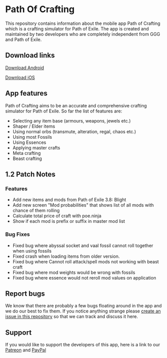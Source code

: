 # Path Of Crafting
This repository contains information about the mobile app Path of Crafting which is a crafting simulator for Path of Exile. 
The app is created and maintained by two developers who are completely independent from GGG and Path of Exile. 

## Download links
[Download Android](https://play.google.com/store/apps/details?id=com.fpet.poe_clicker)

[Download iOS](https://apps.apple.com/us/app/path-of-crafting/id1476862820?l=sv&ls=1)

## App features
Path of Crafting aims to be an accurate and comprehensive crafting simulator for Path of Exile. 
So far the list of features are: 
* Selecting any item base (armours, weapons, jewels etc.)
* Shaper / Elder items
* Using normal orbs (transmute, alteration, regal, chaos etc.)
* Using most Fossils 
* Using Essences
* Applying master crafts 
* Meta crafting
* Beast crafting

## 1.2 Patch Notes

### Features
* Add new items and mods from Path of Exile 3.8: Blight
* Add new screen "Mod probabilities" that shows list of all mods with chance of them rolling
* Calculate total price of craft with poe.ninja
* Show if each mod is prefix or suffix in master mod list

### Bug Fixes
* Fixed bug where abyssal socket and vaal fossil cannot roll together when using fossils
* Fixed crash when loading items from older version.
* Fixed bug where Cannot roll attack/spell mods not working with beast craft
* Fixed bug where mod weights would be wrong with fossils
* Fixed bug where essence would not reroll mod values on application

## Report bugs
We know that there are probably a few bugs floating around in the app and we do our best to fix them. If you notice anything strange please [create an issue in this repository](https://github.com/rfcoding/PathOfCrafting/issues) so that we can track and discuss it here. 

## Support
If you would like to support the developers of this app, here is a link to our [Patreon](https://www.patreon.com/PathOfCrafting) and [PayPal](https://paypal.me/PathOfCrafting)
